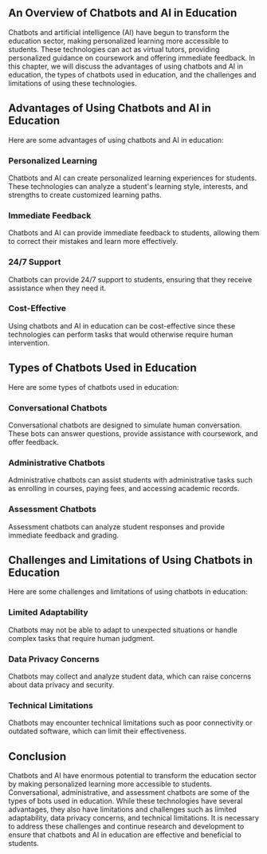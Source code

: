 

An Overview of Chatbots and AI in Education
-------------------------------------------

Chatbots and artificial intelligence (AI) have begun to transform the education sector, making personalized learning more accessible to students. These technologies can act as virtual tutors, providing personalized guidance on coursework and offering immediate feedback. In this chapter, we will discuss the advantages of using chatbots and AI in education, the types of chatbots used in education, and the challenges and limitations of using these technologies.

Advantages of Using Chatbots and AI in Education
------------------------------------------------

Here are some advantages of using chatbots and AI in education:

### Personalized Learning

Chatbots and AI can create personalized learning experiences for students. These technologies can analyze a student's learning style, interests, and strengths to create customized learning paths.

### Immediate Feedback

Chatbots and AI can provide immediate feedback to students, allowing them to correct their mistakes and learn more effectively.

### 24/7 Support

Chatbots can provide 24/7 support to students, ensuring that they receive assistance when they need it.

### Cost-Effective

Using chatbots and AI in education can be cost-effective since these technologies can perform tasks that would otherwise require human intervention.

Types of Chatbots Used in Education
-----------------------------------

Here are some types of chatbots used in education:

### Conversational Chatbots

Conversational chatbots are designed to simulate human conversation. These bots can answer questions, provide assistance with coursework, and offer feedback.

### Administrative Chatbots

Administrative chatbots can assist students with administrative tasks such as enrolling in courses, paying fees, and accessing academic records.

### Assessment Chatbots

Assessment chatbots can analyze student responses and provide immediate feedback and grading.

Challenges and Limitations of Using Chatbots in Education
---------------------------------------------------------

Here are some challenges and limitations of using chatbots in education:

### Limited Adaptability

Chatbots may not be able to adapt to unexpected situations or handle complex tasks that require human judgment.

### Data Privacy Concerns

Chatbots may collect and analyze student data, which can raise concerns about data privacy and security.

### Technical Limitations

Chatbots may encounter technical limitations such as poor connectivity or outdated software, which can limit their effectiveness.

Conclusion
----------

Chatbots and AI have enormous potential to transform the education sector by making personalized learning more accessible to students. Conversational, administrative, and assessment chatbots are some of the types of bots used in education. While these technologies have several advantages, they also have limitations and challenges such as limited adaptability, data privacy concerns, and technical limitations. It is necessary to address these challenges and continue research and development to ensure that chatbots and AI in education are effective and beneficial to students.
